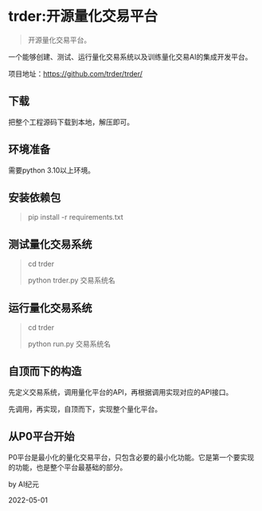 # trder:开源量化交易平台

> 开源量化交易平台。

一个能够创建、测试、运行量化交易系统以及训练量化交易AI的集成开发平台。

项目地址：https://github.com/trder/trder/

## 下载

把整个工程源码下载到本地，解压即可。

## 环境准备

需要python 3.10以上环境。

## 安装依赖包

> pip install -r requirements.txt

## 测试量化交易系统

> cd trder
> 
> python trder.py 交易系统名

## 运行量化交易系统

> cd trder
> 
> python run.py 交易系统名

## 自顶而下的构造

先定义交易系统，调用量化平台的API，再根据调用实现对应的API接口。

先调用，再实现，自顶而下，实现整个量化平台。

## 从P0平台开始

P0平台是最小化的量化交易平台，只包含必要的最小化功能。它是第一个要实现的功能，也是整个平台最基础的部分。

by AI纪元

2022-05-01

